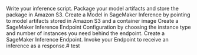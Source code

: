 Write your inference script.
Package your model artifacts and store the package in Amazon S3.
Create a Model in SageMaker Inference by pointing to model artifacts stored in Amazon S3 and a container image
Create a SageMaker Inference Endpoint Configuration by choosing the instance type and number of instances you need behind the endpoint.
Create a SageMaker Inference Endpoint.
Invoke your Endpoint to receive an inference as a response.# test
